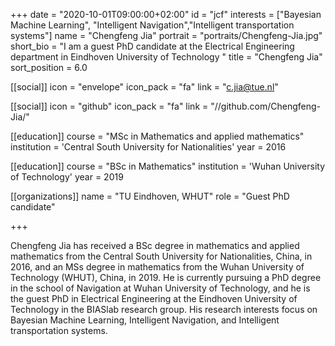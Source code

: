 +++
date = "2020-10-01T09:00:00+02:00"
id = "jcf"
interests = ["Bayesian Machine Learning", "Intelligent Navigation","Intelligent transportation systems"]
name = "Chengfeng Jia"
portrait = "portraits/Chengfeng-Jia.jpg"
short_bio = "I am a guest PhD candidate at the Electrical Engineering department in Eindhoven University of Technology "
title = "Chengfeng Jia"
sort_position = 6.0

[[social]]
    icon = "envelope"
    icon_pack = "fa"
    link = "c.jia@tue.nl"

[[social]]
    icon = "github"
    icon_pack = "fa"
    link = "//github.com/Chengfeng-Jia/"

[[education]]
    course = "MSc in Mathematics and applied mathematics"
    institution = 'Central South University for Nationalities'
    year = 2016

[[education]]
    course = "BSc in Mathematics"
    institution = 'Wuhan University of Technology'
    year = 2019


[[organizations]]
    name = "TU Eindhoven, WHUT"
    role = "Guest PhD candidate"

+++

Chengfeng Jia has received a BSc degree in mathematics and applied mathematics from the Central South University for Nationalities, China, in 2016, and an MSs degree in mathematics from the Wuhan University of Technology (WHUT), China, in 2019.
He is currently pursuing a PhD degree in the school of Navigation at Wuhan University of Technology, and he is the guest PhD in Electrical Engineering at the Eindhoven University of Technology in the BIASlab research group.
His research interests focus on Bayesian Machine Learning, Intelligent Navigation, and Intelligent transportation systems.
